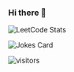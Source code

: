 ### Hi there 👋

<!--
**MahmoudFroukh/MahmoudFroukh** is a ✨ _special_ ✨ repository because its `README.md` (this file) appears on your GitHub profile.

Here are some ideas to get you started:

- 🔭 I’m currently working on ...
- 🌱 I’m currently learning ...
- 👯 I’m looking to collaborate on ...
- 🤔 I’m looking for help with ...
- 💬 Ask me about ...
- 📫 How to reach me: ...
- ⚡ Fun fact: ...
-->
![LeetCode Stats](https://leetcard.jacoblin.cool/MahmoudF?theme=dark&font=Asul&ext=heatmap)

<!-- Markdown -->

![Jokes Card](https://readme-jokes.vercel.app/api?hideBorder)

![visitors](https://visitor-badge.glitch.me/badge?page_id=MahmoudFroukh.MahmoudFroukh)
